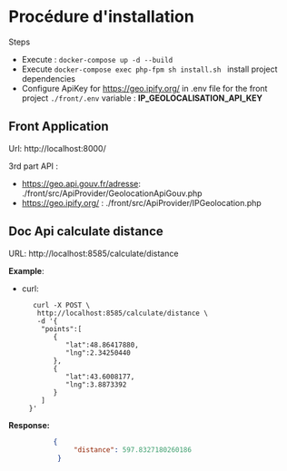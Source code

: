 # Procédure d'installation

Steps

   * Execute : `docker-compose up -d --build`
   * Execute `docker-compose exec php-fpm sh install.sh ` install project dependencies
   * Configure ApiKey for https://geo.ipify.org/ in .env file for the front project
     `./front/.env`  variable : **IP_GEOLOCALISATION_API_KEY**
   
Front Application
---------------------------------
Url: http://localhost:8000/

3rd part API : 
  - https://geo.api.gouv.fr/adresse: ./front/src/ApiProvider/GeolocationApiGouv.php
  - https://geo.ipify.org/ : ./front/src/ApiProvider/IPGeolocation.php

   
Doc Api calculate distance 
---------------------------------- 
URL:  http://localhost:8585/calculate/distance

**Example**: 
  - curl: 

```shell script
      curl -X POST \
       http://localhost:8585/calculate/distance \
       -d '{
        "points":[
           {
              "lat":48.86417880,
              "lng":2.34250440
           },
           {
              "lat":43.6008177,
              "lng":3.8873392
           }
        ]
     }'
```
**Response:** 

```json
           {
                "distance": 597.8327180260186
            }
```
